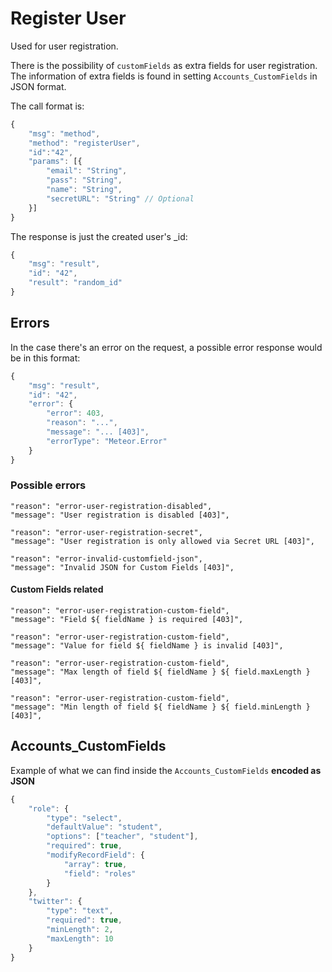# Register User

Used for user registration.

There is the possibility of `customFields` as extra fields for user registration. The information of extra fields is found in setting `Accounts_CustomFields` in JSON format.

The call format is:

```javascript
{
    "msg": "method",
    "method": "registerUser",
    "id":"42",
    "params": [{
        "email": "String",
        "pass": "String",
        "name": "String",
        "secretURL": "String" // Optional
    }]
}
```

The response is just the created user's \_id:

```javascript
{
    "msg": "result",
    "id": "42",
    "result": "random_id"
}
```

## Errors

In the case there's an error on the request, a possible error response would be in this format:

```javascript
{
    "msg": "result",
    "id": "42",
    "error": {
        "error": 403,
        "reason": "...",
        "message": "... [403]",
        "errorType": "Meteor.Error"
    }
}
```

### Possible errors

```
"reason": "error-user-registration-disabled",
"message": "User registration is disabled [403]",

"reason": "error-user-registration-secret",
"message": "User registration is only allowed via Secret URL [403]",

"reason": "error-invalid-customfield-json",
"message": "Invalid JSON for Custom Fields [403]",
```

#### Custom Fields related

```
"reason": "error-user-registration-custom-field",
"message": "Field ${ fieldName } is required [403]",

"reason": "error-user-registration-custom-field",
"message": "Value for field ${ fieldName } is invalid [403]",

"reason": "error-user-registration-custom-field",
"message": "Max length of field ${ fieldName } ${ field.maxLength } [403]",

"reason": "error-user-registration-custom-field",
"message": "Min length of field ${ fieldName } ${ field.minLength } [403]",
```

## Accounts\_CustomFields

Example of what we can find inside the `Accounts_CustomFields` **encoded as JSON**

```javascript
{
    "role": {
        "type": "select",
        "defaultValue": "student",
        "options": ["teacher", "student"],
        "required": true,
        "modifyRecordField": {
            "array": true,
            "field": "roles"
        }
    },
    "twitter": {
        "type": "text",
        "required": true,
        "minLength": 2,
        "maxLength": 10
    }
}
```
